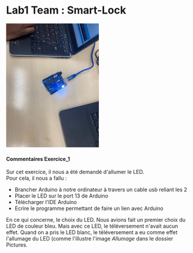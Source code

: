 <h1>Lab1 Team : <b>Smart-Lock</b></h1>

<img src="pictures/allumage_led.jpeg" width=50% height=20%/>

<p>
  <h4>Commentaires Exercice_1</h4>
  <div>
    Sur cet exercice, il nous a été demandé d'allumer le LED.<br/>
    Pour cela, il nous a fallu :
    <ul>
      <li>Brancher Arduino à notre ordinateur à travers un cable usb reliant les 2</li>
      <li>Placer le LED sur le port 13 de Arduino</li>
      <li>Télécharger l'IDE Arduino</li>
      <li>Ecrire le programme permettant de faire un lien avec Arduino</li>
    </ul>
    En ce qui concerne, le choix du LED. Nous avions fait un premier choix du LED de couleur bleu. Mais avec ce LED, le téléversement n'avait aucun effet. Quand on a pris le LED blanc, le téléversement a eu comme effet l'allumage du LED (comme l'illustre l'image <i>Allumage</i> dans le dossier Pictures.
  </div>
</p>

